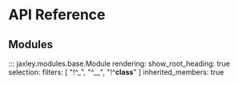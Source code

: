 # API Reference

## Modules

::: jaxley.modules.base.Module
    rendering:
      show_root_heading: true
    selection:
      filters: [ "!^_", "^__", "!^__class__" ]
      inherited_members: true
<!-- 

## Channels

::: jaxley.channels.hh.HHChannel
    rendering:
      show_root_heading: true
    selection:
      filters: [ "!^_", "^__", "!^__class__" ]
      inherited_members: true

::: jaxley.channels.pospischil.CaLChannelPospi
    rendering:
      show_root_heading: true
    selection:
      filters: [ "!^_", "^__", "!^__class__" ]
      inherited_members: true

::: jaxley.channels.pospischil.CaTChannelPospi
    rendering:
      show_root_heading: true
    selection:
      filters: [ "!^_", "^__", "!^__class__" ]
      inherited_members: true

::: jaxley.channels.pospischil.KChannelPospi
    rendering:
      show_root_heading: true
    selection:
      filters: [ "!^_", "^__", "!^__class__" ]
      inherited_members: true

::: jaxley.channels.pospischil.KmChannelPospi
    rendering:
      show_root_heading: true
    selection:
      filters: [ "!^_", "^__", "!^__class__" ]
      inherited_members: true

::: jaxley.channels.pospischil.Leak
    rendering:
      show_root_heading: true
    selection:
      filters: [ "!^_", "^__", "!^__class__" ]
      inherited_members: true

::: jaxley.channels.pospischil.NaChannelPospi
    rendering:
      show_root_heading: true
    selection:
      filters: [ "!^_", "^__", "!^__class__" ]
      inherited_members: true


## Synapses

::: jaxley.synapses.glutamate.GlutamateSynapse
    rendering:
      show_root_heading: true
    selection:
      filters: [ "!^_", "^__", "!^__class__" ]
      inherited_members: true


## Optimization

::: jaxley.optimize.transforms.ParamTransform
    rendering:
      show_root_heading: true
    selection:
      filters: [ "!^_", "^__", "!^__class__" ]
      inherited_members: true


## Utils

::: jaxley.read_swc
    rendering:
      show_root_heading: true -->
